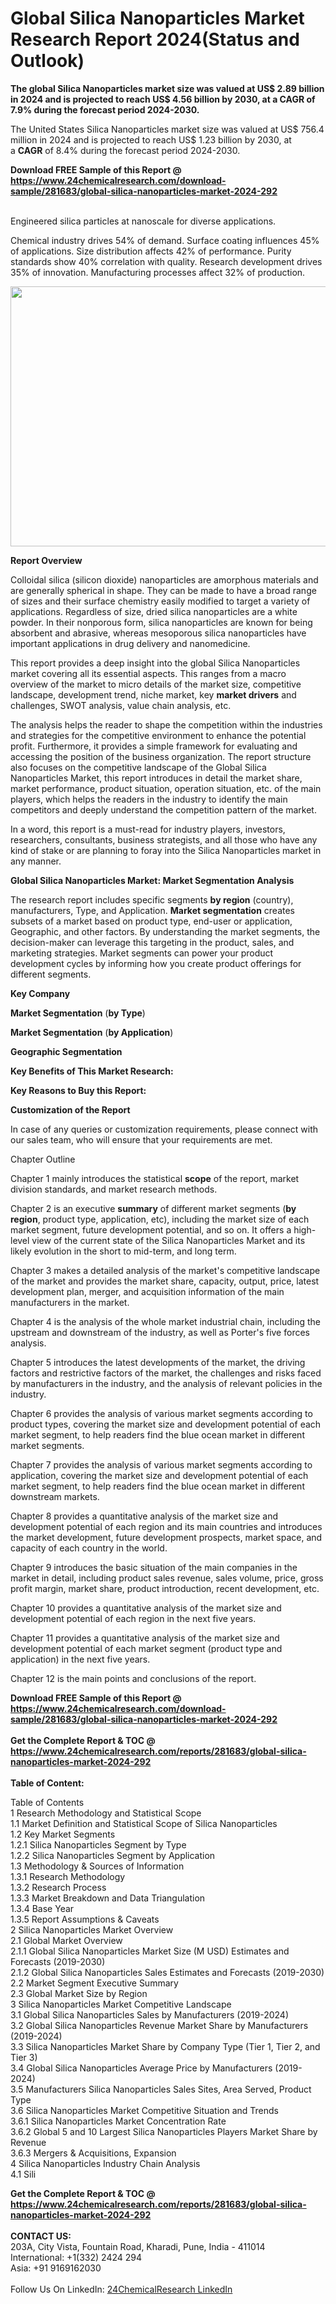 <h1>Global Silica Nanoparticles Market Research Report 2024(Status and Outlook)</h1><p><strong>The global Silica Nanoparticles market size was valued at US$ 2.89 billion in 2024 and is projected to reach US$ 4.56 billion by 2030, at a CAGR of 7.9% during the forecast period 2024-2030.</strong></p><p>
</p><p>The United States Silica Nanoparticles market size was valued at US$ 756.4 million in 2024 and is projected to reach US$ 1.23 billion by 2030, at a <strong>CAGR</strong> of 8.4% during the forecast period 2024-2030.</p><div><b>Download FREE Sample of this Report @ 
            <a href="https://www.24chemicalresearch.com/download-sample/281683/global-silica-nanoparticles-market-2024-292">
            https://www.24chemicalresearch.com/download-sample/281683/global-silica-nanoparticles-market-2024-292</a></b></div><br><p>
</p><p>Engineered silica particles at nanoscale for diverse applications.</p><p>
</p><p>Chemical industry drives 54% of demand. Surface coating influences 45% of applications. Size distribution affects 42% of performance. Purity standards show 40% correlation with quality. Research development drives 35% of innovation. Manufacturing processes affect 32% of production.</p><p>
</p><p><img alt="" src="https://24chemicalresearch.com/assets/report-images/GlobalSilicaNanoparticlesMarket.png" style="height:416px; width:731px"></p><p>
</p><p><strong>Report Overview</strong></p><p>
</p><p></p><p>
</p><p>Colloidal silica (silicon dioxide) nanoparticles are amorphous materials and are generally spherical in shape. They can be made to have a broad range of sizes and their surface chemistry easily modified to target a variety of applications. Regardless of size, dried silica nanoparticles are a white powder. In their nonporous form, silica nanoparticles are known for being absorbent and abrasive, whereas mesoporous silica nanoparticles have important applications in drug delivery and nanomedicine.</p><p>
</p><p>This report provides a deep insight into the global Silica Nanoparticles market covering all its essential aspects. This ranges from a macro overview of the market to micro details of the market size, competitive landscape, development trend, niche market, key <strong>market drivers</strong> and challenges, SWOT analysis, value chain analysis, etc.</p><p>
</p><p>The analysis helps the reader to shape the competition within the industries and strategies for the competitive environment to enhance the potential profit. Furthermore, it provides a simple framework for evaluating and accessing the position of the business organization. The report structure also focuses on the competitive landscape of the Global Silica Nanoparticles Market, this report introduces in detail the market share, market performance, product situation, operation situation, etc. of the main players, which helps the readers in the industry to identify the main competitors and deeply understand the competition pattern of the market.</p><p>
</p><p>In a word, this report is a must-read for industry players, investors, researchers, consultants, business strategists, and all those who have any kind of stake or are planning to foray into the Silica Nanoparticles market in any manner.</p><p>
</p><p><strong>Global Silica Nanoparticles Market: Market Segmentation Analysis</strong></p><p>
</p><p>The research report includes specific segments <strong>by region</strong> (country), manufacturers, Type, and Application. <strong>Market segmentation</strong> creates subsets of a market based on product type, end-user or application, Geographic, and other factors. By understanding the market segments, the decision-maker can leverage this targeting in the product, sales, and marketing strategies. Market segments can power your product development cycles by informing how you create product offerings for different segments.</p><p>
</p><p><strong>Key Company</strong></p><p>
</p><p>
</p><p><strong>Market Segmentation</strong> (<strong>by Type</strong>)</p><p>
</p><p>
</p><p><strong>Market Segmentation</strong> (<strong>by Application</strong>)</p><p>
</p><p>
</p><p><strong>Geographic Segmentation</strong></p><p>
</p><p>
</p><p><strong>Key Benefits of This Market Research:</strong></p><p>
</p><p>
</p><p><strong>Key Reasons to Buy this Report:</strong></p><p>
</p><p>
</p><p><strong>Customization of the Report</strong></p><p>
</p><p>In case of any queries or customization requirements, please connect with our sales team, who will ensure that your requirements are met.</p><p>
</p><p>Chapter Outline</p><p>
</p><p>Chapter 1 mainly introduces the statistical <strong>scope</strong> of the report, market division standards, and market research methods.</p><p>
</p><p>Chapter 2 is an executive <strong>summary</strong> of different market segments (<strong>by region</strong>, product type, application, etc), including the market size of each market segment, future development potential, and so on. It offers a high-level view of the current state of the Silica Nanoparticles Market and its likely evolution in the short to mid-term, and long term.</p><p>
</p><p>Chapter 3 makes a detailed analysis of the market's competitive landscape of the market and provides the market share, capacity, output, price, latest development plan, merger, and acquisition information of the main manufacturers in the market.</p><p>
</p><p>Chapter 4 is the analysis of the whole market industrial chain, including the upstream and downstream of the industry, as well as Porter's five forces analysis.</p><p>
</p><p>Chapter 5 introduces the latest developments of the market, the driving factors and restrictive factors of the market, the challenges and risks faced by manufacturers in the industry, and the analysis of relevant policies in the industry.</p><p>
</p><p>Chapter 6 provides the analysis of various market segments according to product types, covering the market size and development potential of each market segment, to help readers find the blue ocean market in different market segments.</p><p>
</p><p>Chapter 7 provides the analysis of various market segments according to application, covering the market size and development potential of each market segment, to help readers find the blue ocean market in different downstream markets.</p><p>
</p><p>Chapter 8 provides a quantitative analysis of the market size and development potential of each region and its main countries and introduces the market development, future development prospects, market space, and capacity of each country in the world.</p><p>
</p><p>Chapter 9 introduces the basic situation of the main companies in the market in detail, including product sales revenue, sales volume, price, gross profit margin, market share, product introduction, recent development, etc.</p><p>
</p><p>Chapter 10 provides a quantitative analysis of the market size and development potential of each region in the next five years.</p><p>
</p><p>Chapter 11 provides a quantitative analysis of the market size and development potential of each market segment (product type and application) in the next five years.</p><p>
</p><p>Chapter 12 is the main points and conclusions of the report.</p><div><b>Download FREE Sample of this Report @ 
            <a href="https://www.24chemicalresearch.com/download-sample/281683/global-silica-nanoparticles-market-2024-292">
            https://www.24chemicalresearch.com/download-sample/281683/global-silica-nanoparticles-market-2024-292</a></b></div><br><div><b>Get the Complete Report & TOC @ 
            <a href="https://www.24chemicalresearch.com/reports/281683/global-silica-nanoparticles-market-2024-292">
            https://www.24chemicalresearch.com/reports/281683/global-silica-nanoparticles-market-2024-292</a></b></div><br>
            <b>Table of Content:</b><p>Table of Contents<br />
 1 Research Methodology and Statistical Scope<br />
 1.1 Market Definition and Statistical Scope of Silica Nanoparticles<br />
 1.2 Key Market Segments<br />
 1.2.1 Silica Nanoparticles Segment by Type<br />
 1.2.2 Silica Nanoparticles Segment by Application<br />
 1.3 Methodology & Sources of Information<br />
 1.3.1 Research Methodology<br />
 1.3.2 Research Process<br />
 1.3.3 Market Breakdown and Data Triangulation<br />
 1.3.4 Base Year<br />
 1.3.5 Report Assumptions & Caveats<br />
 2 Silica Nanoparticles Market Overview<br />
 2.1 Global Market Overview<br />
 2.1.1 Global Silica Nanoparticles Market Size (M USD) Estimates and Forecasts (2019-2030)<br />
 2.1.2 Global Silica Nanoparticles Sales Estimates and Forecasts (2019-2030)<br />
 2.2 Market Segment Executive Summary<br />
 2.3 Global Market Size by Region<br />
 3 Silica Nanoparticles Market Competitive Landscape<br />
 3.1 Global Silica Nanoparticles Sales by Manufacturers (2019-2024)<br />
 3.2 Global Silica Nanoparticles Revenue Market Share by Manufacturers (2019-2024)<br />
 3.3 Silica Nanoparticles Market Share by Company Type (Tier 1, Tier 2, and Tier 3)<br />
 3.4 Global Silica Nanoparticles Average Price by Manufacturers (2019-2024)<br />
 3.5 Manufacturers Silica Nanoparticles Sales Sites, Area Served, Product Type<br />
 3.6 Silica Nanoparticles Market Competitive Situation and Trends<br />
 3.6.1 Silica Nanoparticles Market Concentration Rate<br />
 3.6.2 Global 5 and 10 Largest Silica Nanoparticles Players Market Share by Revenue<br />
 3.6.3 Mergers & Acquisitions, Expansion<br />
 4 Silica Nanoparticles Industry Chain Analysis<br />
 4.1 Sili</p><div><b>Get the Complete Report & TOC @ 
            <a href="https://www.24chemicalresearch.com/reports/281683/global-silica-nanoparticles-market-2024-292">
            https://www.24chemicalresearch.com/reports/281683/global-silica-nanoparticles-market-2024-292</a></b></div><br><b>CONTACT US:</b><br>
            203A, City Vista, Fountain Road, Kharadi, Pune, India - 411014<br>
            International: +1(332) 2424 294<br>
            Asia: +91 9169162030 <br><br>
            Follow Us On LinkedIn: <a href="https://www.linkedin.com/company/24chemicalresearch/">24ChemicalResearch LinkedIn</a>